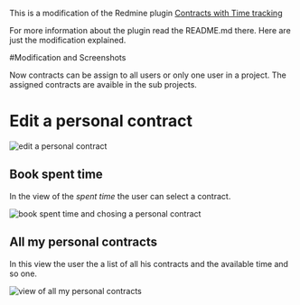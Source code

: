 This is a modification of the Redmine plugin [Contracts with Time tracking](https://github.com/dmp1ce/redmine-contracts-with-time-tracking-plugin/)

For more information about the plugin read the README.md there. 
Here are just the modification explained.

#Modification and Screenshots

Now contracts can be assign to all users or only one user in a project. The assigned contracts are avaible in the sub projects.

# Edit a personal contract

![edit a personal contract](https://github.com/jevo/redmine-personal-contracts-with-time-tracking-plugin/raw/master/docs/screenshots/edit_personal_contract.png)


## Book spent time 
In the view of the *spent time* the user can select a contract. 

![book spent time and chosing a personal contract](https://github.com/jevo/redmine-personal-contracts-with-time-tracking-plugin/raw/master/docs/screenshots/book_spent_time.png)

## All my personal contracts

In this view the user the a list of all his contracts and the available time and so one.

![view of all my personal contracts](https://github.com/jevo/redmine-personal-contracts-with-time-tracking-plugin/raw/master/docs/screenshots/personal_contract_view.png)


